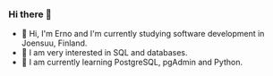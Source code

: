 ### Hi there 👋

- 👋 Hi, I'm Erno and I'm currently studying software development in Joensuu, Finland.
- 👀 I am very interested in SQL and databases.
- 🌱 I am currently learning PostgreSQL, pgAdmin and Python.

